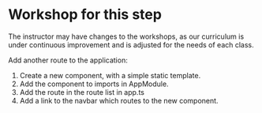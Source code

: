 # Workshop for this step

The instructor may have changes to the workshops, as our curriculum is
under continuous improvement and is adjusted for the needs of each
class.

Add another route to the application:

1. Create a new component, with a simple static template.
2. Add the component to imports in AppModule.
3. Add the route in the route list in app.ts
4. Add a link to the navbar which routes to the new component.
